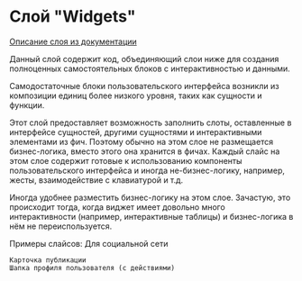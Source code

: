 # Слой "Widgets"

[Описание слоя из документации](https://feature-sliced.design/ru/docs/reference/layers#widgets)

Данный слой содержит код, объединяющий слои ниже для создания полноценных самостоятельных блоков с интерактивностью и данными.

Cамодостаточные блоки пользовательского интерфейса возникли из композиции единиц более низкого уровня, таких как сущности и функции.

Этот слой предоставляет возможность заполнить слоты, оставленные в интерфейсе сущностей, другими сущностями и интерактивными элементами из фич. Поэтому обычно на этом слое не размещается бизнес-логика, вместо этого она хранится в фичах. Каждый слайс на этом слое содержит готовые к использованию компоненты пользовательского интерфейса и иногда не-бизнес-логику, например, жесты, взаимодействие с клавиатурой и т.д.

Иногда удобнее разместить бизнес-логику на этом слое. Зачастую, это происходит тогда, когда виджет имеет довольно много интерактивности (например, интерактивные таблицы) и бизнес-логика в нём не переиспользуется.

Примеры слайсов:
Для социальной сети

    Карточка публикации
    Шапка профиля пользователя (с действиями)
